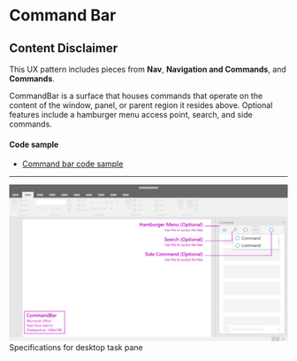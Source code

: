 # Command Bar

## Content Disclaimer
This UX pattern includes pieces from **Nav**, **Navigation and Commands**, and **Commands**.

CommandBar is a surface that houses commands that operate on the content of the window, panel, or parent region it resides above. Optional features include a hamburger menu access point, search, and side commands. 

#### Code sample
* [Command bar code sample](../templates/navigation/command-bar)

***

![Commands - Specifications for desktop task pane](../assets/markdown-images/commandBar_taskPaneCallouts.png)
Specifications for desktop task pane 
